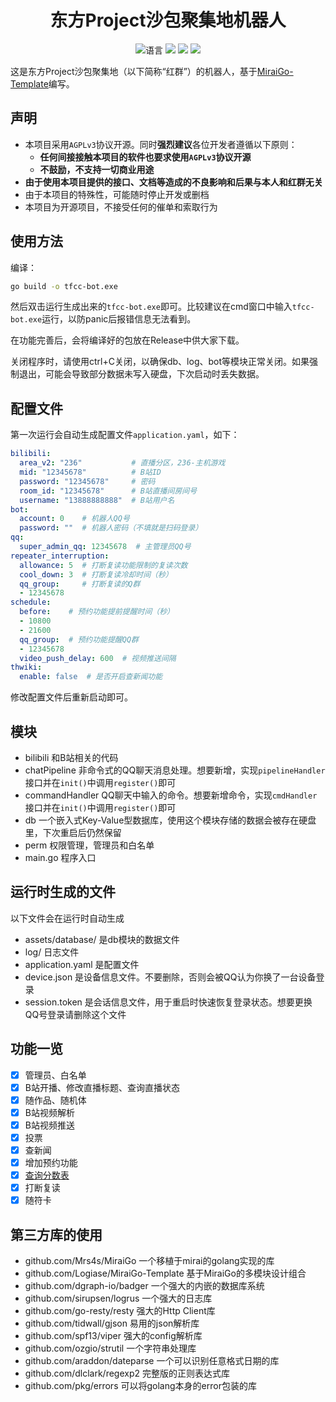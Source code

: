 <div align="center">

# 东方Project沙包聚集地机器人

![](https://img.shields.io/github/languages/top/Touhou-Freshman-Camp/tfcc-bot-go "语言")
[![](https://img.shields.io/github/workflow/status/Touhou-Freshman-Camp/tfcc-bot-go/Go)](https://github.com/Touhou-Freshman-Camp/tfcc-bot-go/actions/workflows/golangci-lint.yml "代码分析")
[![](https://img.shields.io/github/contributors/Touhou-Freshman-Camp/tfcc-bot-go)](https://github.com/Touhou-Freshman-Camp/tfcc-bot-go/graphs/contributors "贡献者")
[![](https://img.shields.io/github/license/Touhou-Freshman-Camp/tfcc-bot-go)](https://github.com/Touhou-Freshman-Camp/tfcc-bot-go/blob/master/LICENSE "许可协议")
</div>

这是东方Project沙包聚集地（以下简称“红群”）的机器人，基于[MiraiGo-Template](https://github.com/Logiase/MiraiGo-Template)编写。

## 声明

* 本项目采用`AGPLv3`协议开源。同时**强烈建议**各位开发者遵循以下原则：
  * **任何间接接触本项目的软件也要求使用`AGPLv3`协议开源**
  * **不鼓励，不支持一切商业用途**
* **由于使用本项目提供的接口、文档等造成的不良影响和后果与本人和红群无关**
* 由于本项目的特殊性，可能随时停止开发或删档
* 本项目为开源项目，不接受任何的催单和索取行为

## 使用方法

编译：

```bash
go build -o tfcc-bot.exe
```

然后双击运行生成出来的`tfcc-bot.exe`即可。比较建议在cmd窗口中输入`tfcc-bot.exe`运行，以防panic后报错信息无法看到。

在功能完善后，会将编译好的包放在Release中供大家下载。

关闭程序时，请使用ctrl+C关闭，以确保db、log、bot等模块正常关闭。如果强制退出，可能会导致部分数据未写入硬盘，下次启动时丢失数据。

## 配置文件

第一次运行会自动生成配置文件`application.yaml`，如下：

```yaml
bilibili:
  area_v2: "236"           # 直播分区，236-主机游戏
  mid: "12345678"          # B站ID
  password: "12345678"     # 密码
  room_id: "12345678"      # B站直播间房间号
  username: "13888888888"  # B站用户名
bot:
  account: 0    # 机器人QQ号
  password: ""  # 机器人密码（不填就是扫码登录）
qq:
  super_admin_qq: 12345678  # 主管理员QQ号
repeater_interruption:
  allowance: 5  # 打断复读功能限制的复读次数
  cool_down: 3  # 打断复读冷却时间（秒）
  qq_group:     # 打断复读的Q群
  - 12345678
schedule:
  before:    # 预约功能提前提醒时间（秒）
  - 10800
  - 21600
  qq_group:  # 预约功能提醒QQ群
  - 12345678
  video_push_delay: 600  # 视频推送间隔
thwiki:
  enable: false  # 是否开启查新闻功能
```

修改配置文件后重新启动即可。

## 模块

- bilibili 和B站相关的代码
- chatPipeline 非命令式的QQ聊天消息处理。想要新增，实现`pipelineHandler`接口并在`init()`中调用`register()`即可
- commandHandler QQ聊天中输入的命令。想要新增命令，实现`cmdHandler`接口并在`init()`中调用`register()`即可
- db 一个嵌入式Key-Value型数据库，使用这个模块存储的数据会被存在硬盘里，下次重启后仍然保留
- perm 权限管理，管理员和白名单
- main.go 程序入口

## 运行时生成的文件

以下文件会在运行时自动生成

- assets/database/ 是db模块的数据文件
- log/ 日志文件
- application.yaml 是配置文件
- device.json 是设备信息文件。不要删除，否则会被QQ认为你换了一台设备登录
- session.token 是会话信息文件，用于重启时快速恢复登录状态。想要更换QQ号登录请删除这个文件

## 功能一览

- [x] 管理员、白名单
- [x] B站开播、修改直播标题、查询直播状态
- [x] 随作品、随机体
- [x] B站视频解析
- [x] B站视频推送
- [x] 投票
- [x] 查新闻
- [x] 增加预约功能
- [x] [查询分数表](tfcc/README.md)
- [x] 打断复读
- [x] 随符卡

## 第三方库的使用

- github.com/Mrs4s/MiraiGo 一个移植于mirai的golang实现的库
- github.com/Logiase/MiraiGo-Template 基于MiraiGo的多模块设计组合
- github.com/dgraph-io/badger 一个强大的内嵌的数据库系统
- github.com/sirupsen/logrus 一个强大的日志库
- github.com/go-resty/resty 强大的Http Client库
- github.com/tidwall/gjson 易用的json解析库
- github.com/spf13/viper 强大的config解析库
- github.com/ozgio/strutil 一个字符串处理库
- github.com/araddon/dateparse 一个可以识别任意格式日期的库
- github.com/dlclark/regexp2 完整版的正则表达式库
- github.com/pkg/errors 可以将golang本身的error包装的库
